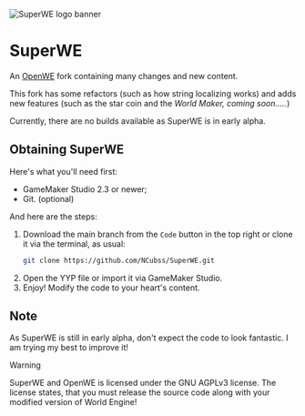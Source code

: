 ![SuperWE logo banner](https://github.com/user-attachments/assets/64479c69-faa3-4633-8fc8-3d851d00e8bc)

SuperWE
================================================================
An [OpenWE](https://github.com/Sicraftails/SMM-WE-OpenWE) fork
containing many changes and new content.

This fork has some refactors (such as how string localizing works)
and adds new features (such as the star coin and the _World Maker,
coming soon....._)

Currently, there are no builds available as SuperWE is in early
alpha.

Obtaining SuperWE
----------------------------------------------------------------
Here's what you'll need first:

-  GameMaker Studio 2.3 or newer;
-  Git. (optional)

And here are the steps:

1. Download the main branch from the `Code` button in the top right
   or clone it via the terminal, as usual:
   ```bash
   git clone https://github.com/NCubss/SuperWE.git
   ```
2. Open the YYP file or import it via GameMaker Studio.
3. Enjoy! Modify the code to your heart's content.

Note
----------------------------------------------------------------
As SuperWE is still in early alpha, don't expect the code to look
fantastic. I am trying my best to improve it!

> [!WARNING]
> SuperWE and OpenWE is licensed under the GNU AGPLv3 license. The
> license states, that you must release the source code along with
> your modified version of World Engine!
